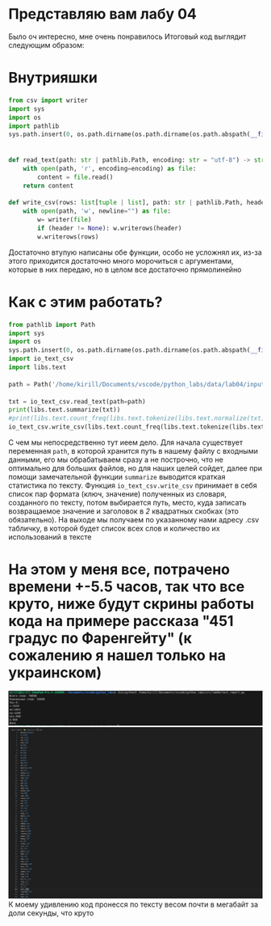 # Представляю вам лабу 04
Было оч интересно, мне очень понравилось
Итоговый код выглядит следующим образом:
# Внутрияшки
```python
from csv import writer
import sys
import os
import pathlib
sys.path.insert(0, os.path.dirname(os.path.dirname(os.path.abspath(__file__))))


def read_text(path: str | pathlib.Path, encoding: str = "utf-8") -> str:
    with open(path, 'r', encoding=encoding) as file:
        content = file.read()
    return content

def write_csv(rows: list[tuple | list], path: str | pathlib.Path, header: tuple[str, ...] | None = None) -> None:
    with open(path, 'w', newline="") as file:
        w= writer(file)
        if (header != None): w.writerows(header)
        w.writerows(rows)

```
Достаточно втупую написаны обе функции, особо не усложнял их, из-за этого приходится достаточно много морочиться с аргументами, которые в них передаю, но в целом все достаточно прямолинейно

# Как с этим работать?
```python
from pathlib import Path
import sys
import os
sys.path.insert(0, os.path.dirname(os.path.dirname(os.path.abspath(__file__))))
import io_text_csv
import libs.text

path = Path('/home/kirill/Documents/vscode/python_labs/data/lab04/input.txt')

txt = io_text_csv.read_text(path=path)
print(libs.text.summarize(txt))
#print(libs.text.count_freq(libs.text.tokenize(libs.text.normalize(txt))).items())
io_text_csv.write_csv(libs.text.count_freq(libs.text.tokenize(libs.text.normalize(txt))).items(), path='/home/kirill/Documents/vscode/python_labs/data/lab04/output.csv', header=[['Words', 'Amount']])
```
С чем мы непосредственно тут иеем дело. Для начала существует переменная ```path```, в которой хранится путь в нашему файлу с входными данными, его мы обрабатываем сразу а не построчно, что не оптимально для больших файлов, но для наших целей сойдет, далее при помощи замечательной функции ```summarize``` выводится краткая статистика по тексту. Функция ```io_text_csv.write_csv``` принимает в себя список пар формата (ключ, значение) полученных из словаря, созданного по тексту, потом выбирается путь, место, куда записать возвращаемое значение и заголовок в *2* квадратных скобках (это обязательно). На выходе мы получаем по указанному нами адресу .csv табличку, в которой будет список всех слов и количество их использований в тексте

# На этом у меня все, потрачено времени +-5.5 часов, так что все круто, ниже будут скрины работы кода на примере рассказа "451 градус по Фаренгейту" (к сожалению я нашел только на украинском)
![image](../../images/lab04/image2.png)
![image](../../images/lab04/image.png)
К моему удивлению код пронесся по тексту весом почти в мегабайт за доли секунды, что круто
